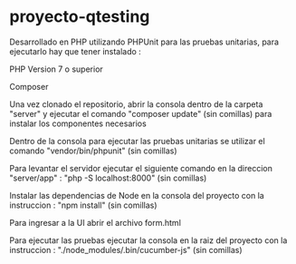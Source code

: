 # proyecto-qtesting
Desarrollado en PHP utilizando PHPUnit para las pruebas unitarias, para ejecutarlo hay que tener instalado :

PHP Version 7 o superior

Composer

Una vez clonado el repositorio, abrir la consola dentro de la carpeta "server" y ejecutar el comando "composer update" (sin comillas) para instalar los componentes necesarios

Dentro de la consola para ejecutar las pruebas unitarias se utilizar el comando "vendor/bin/phpunit" (sin comillas)

Para levantar el servidor ejecutar el siguiente comando en la direccion "server/app" : "php -S localhost:8000" (sin comillas)

Instalar las dependencias de Node en la consola del proyecto con la instruccion : "npm install" (sin comillas)

Para ingresar a la UI abrir el archivo form.html

Para ejecutar las pruebas ejecutar la consola en la raiz del proyecto con la instruccion : "./node_modules/.bin/cucumber-js" (sin comillas)
